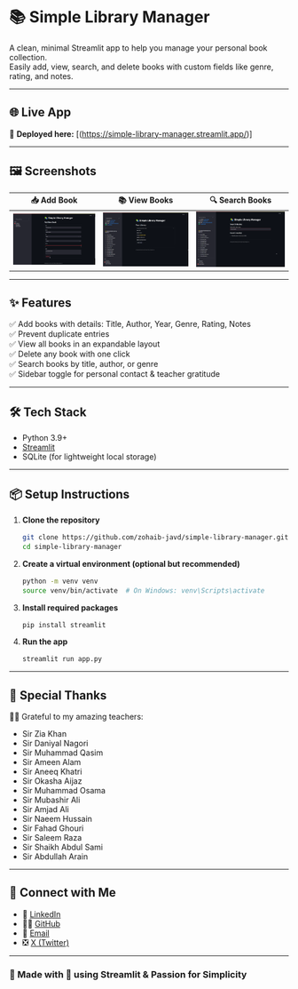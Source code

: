 # 📚 Simple Library Manager

A clean, minimal Streamlit app to help you manage your personal book collection.  
Easily add, view, search, and delete books with custom fields like genre, rating, and notes.

---

## 🌐 Live App

🔗 **Deployed here:** [(https://simple-library-manager.streamlit.app/)]

---

## 🖼️ Screenshots

| 📥 Add Book | 📚 View Books | 🔍 Search Books |
|------------|----------------|----------------|
| ![Add Book](/screenshots/add-book.png) | ![View Books](/screenshots/view-books.png) | ![Search](/screenshots/search.png) |

---

## ✨ Features

✅ Add books with details: Title, Author, Year, Genre, Rating, Notes  
✅ Prevent duplicate entries  
✅ View all books in an expandable layout  
✅ Delete any book with one click  
✅ Search books by title, author, or genre  
✅ Sidebar toggle for personal contact & teacher gratitude

---

## 🛠️ Tech Stack

- Python 3.9+
- [Streamlit](https://streamlit.io/)
- SQLite (for lightweight local storage)

---

## 📦 Setup Instructions

1. **Clone the repository**
   ```bash
   git clone https://github.com/zohaib-javd/simple-library-manager.git
   cd simple-library-manager
   ```

2. **Create a virtual environment (optional but recommended)**
   ```bash
   python -m venv venv
   source venv/bin/activate  # On Windows: venv\Scripts\activate
   ```

3. **Install required packages**
   ```bash
   pip install streamlit
   ```

4. **Run the app**
   ```bash
   streamlit run app.py
   ```

---

## 🙌 Special Thanks

🧑‍🏫 Grateful to my amazing teachers:

- Sir Zia Khan  
- Sir Daniyal Nagori  
- Sir Muhammad Qasim  
- Sir Ameen Alam  
- Sir Aneeq Khatri  
- Sir Okasha Aijaz  
- Sir Muhammad Osama  
- Sir Mubashir Ali  
- Sir Amjad Ali  
- Sir Naeem Hussain  
- Sir Fahad Ghouri  
- Sir Saleem Raza  
- Sir Shaikh Abdul Sami  
- Sir Abdullah Arain

---

## 📲 Connect with Me

- 🔗 [LinkedIn](https://www.linkedin.com/in/zohaib-javd)  
- 👨‍💻 [GitHub](https://www.github.com/zohaib-javd)  
- 📧 [Email](mailto:zohaibjaved@gmail.com)  
- ❎ [X (Twitter)](https://x.com/zohaibjaved)

---

### 🧠 Made with 💙 using Streamlit & Passion for Simplicity
